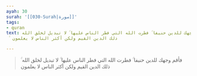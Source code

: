 ```yaml
---
ayah: 30
surah: '[[030-Surah|سورة]]'
tags:
- quran
text: فأقم وجهك للدين حنيفا ۚ فطرت الله التي فطر الناس عليها ۚ لا تبديل لخلق الله
  ۚ ذلك الدين القيم ولكن أكثر الناس لا يعلمون

---
```

> فأقم وجهك للدين حنيفا ۚ فطرت الله التي فطر الناس عليها ۚ لا تبديل لخلق الله ۚ ذلك الدين القيم ولكن أكثر الناس لا يعلمون
